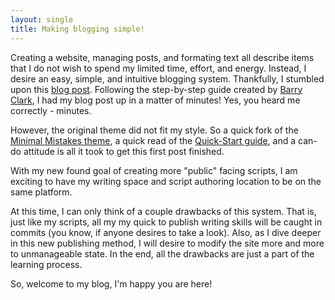 ```yaml
---
layout: single
title: Making blogging simple!
---
```


Creating a website, managing posts, and formating text all describe items that I do not wish to spend my limited time, effort, and energy. Instead, I desire an easy, simple, and intuitive blogging system. Thankfully, I stumbled upon this [blog post](https://www.smashingmagazine.com/2014/08/build-blog-jekyll-github-pages/). Following the step-by-step guide created by [Barry Clark](https://www.smashingmagazine.com/author/barryclark/?rel=author "Barry Clark"), I had my blog post up in a matter of minutes! Yes, you heard me correctly - minutes. 

However, the original theme did not fit my style. So a quick fork of the [Minimal Mistakes theme](https://mmistakes.github.io/minimal-mistakes/ "Minimal Mistakes"), a quick read of the [Quick-Start guide](https://mmistakes.github.io/minimal-mistakes/docs/quick-start-guide/), and a can-do attitude is all it took to get this first post finished. 

With my new found goal of creating more "public" facing scripts, I am exciting to have my writing space and script authoring location to be on the same platform. 

At this time, I can only think of a couple drawbacks of this system. That is, just like my scripts, all my my quick to publish writing skills will be caught in commits (you know, if anyone desires to take a look). Also, as I dive deeper in this new publishing method, I will desire to modify the site more and more to unmanageable state. In the end, all the drawbacks are just a part of the learning process. 

So, welcome to my blog, I'm happy you are here!
